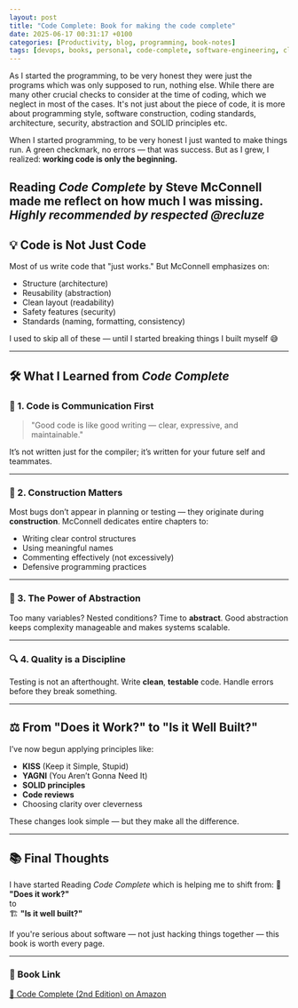 ```yaml
---
layout: post
title: "Code Complete: Book for making the code complete"
date: 2025-06-17 00:31:17 +0100
categories: [Productivity, blog, programming, book-notes]
tags: [devops, books, personal, code-complete, software-engineering, clean-code, programming]
---
```


As I started the programming, to be very honest they were just the programs which was only supposed to run, nothing else. While there are many other crucial checks to consider at the time of coding, which we neglect in most of the cases. It's not just about the piece of code, it is more about programming style, software construction, coding standards, architecture, security, abstraction and SOLID principles etc. 


When I started programming, to be very honest I just wanted to make things run. A green checkmark, no errors — that was success. But as I grew, I realized: **working code is only the beginning.**

Reading *Code Complete* by Steve McConnell made me reflect on how much I was missing.
*Highly recommended by respected @recluze*
---

## 💡 Code is Not Just Code

Most of us write code that "just works." But McConnell emphasizes on:

- Structure (architecture)
- Reusability (abstraction)
- Clean layout (readability)
- Safety features (security)
- Standards (naming, formatting, consistency)

I used to skip all of these — until I started breaking things I built myself 😅

---

## 🛠 What I Learned from *Code Complete*

### 🧼 1. Code is Communication First
> "Good code is like good writing — clear, expressive, and maintainable."

It’s not written just for the compiler; it’s written for your future self and teammates.

---

### 🧱 2. Construction Matters

Most bugs don’t appear in planning or testing — they originate during **construction**. McConnell dedicates entire chapters to:

- Writing clear control structures
- Using meaningful names
- Commenting effectively (not excessively)
- Defensive programming practices

---

### 🧩 3. The Power of Abstraction

Too many variables? Nested conditions? Time to **abstract**. Good abstraction keeps complexity manageable and makes systems scalable.

---

### 🔍 4. Quality is a Discipline

Testing is not an afterthought. Write **clean**, **testable** code. Handle errors before they break something.

---

## ⚖️ From "Does it Work?" to "Is it Well Built?"

I’ve now begun applying principles like:

- **KISS** (Keep it Simple, Stupid)
- **YAGNI** (You Aren’t Gonna Need It)
- **SOLID principles**
- **Code reviews**
- Choosing clarity over cleverness

These changes look simple — but they make all the difference.

---

## 📚 Final Thoughts

I have started Reading *Code Complete* which is helping me to shift from:
🚧 **"Does it work?"**  
to  
🏗 **"Is it well built?"**

If you're serious about software — not just hacking things together — this book is worth every page.

---

### 🔗 Book Link

[📘 Code Complete (2nd Edition) on Amazon](https://www.amazon.com/Code-Complete-Practical-Handbook-Construction/dp/0735619670)

